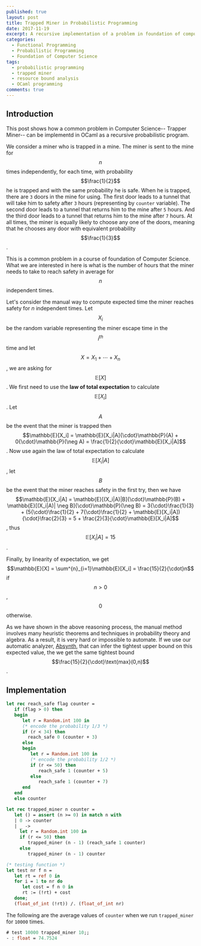 ```yaml
---
published: true
layout: post
title: Trapped Miner in Probabilistic Programming
date: 2017-11-19
excerpt: A recursive implementation of a problem in foundation of computer science (trapped miner) as a probabilistic program in OCaml.
categories:
  - Functional Programming
  - Probabilistic Programming
  - Foundation of Computer Science
tags:
  - probabilistic programming
  - trapped miner
  - resource bound analysis
  - OCaml programming
comments: true
---
```


## Introduction 

This post shows how a common problem in Computer Science-- Trapper Miner-- can be 
implementd in OCaml as a recursive probabilistic program. 

We consider a miner who is trapped in a mine. The miner is sent to the mine for $$n$$ times independently, for each time, with probability $$\frac{1}{2}$$ he is trapped and with the same probability he is safe. When he is trapped, there are `3` doors in the mine for using. The first door leads to a tunnel that will take him to safety after `3` hours (representing by `counter` variable). The second door leads to a tunnel that returns him to the mine after `5` hours. And the third door leads to a tunnel that returns him to the mine after `7` hours. At all times, the miner is equally likely to choose any one of the doors, meaning that he chooses any door with equivalent probability $$\frac{1}{3}$$. 

This is a common problem in a course of foundation of Computer Science. What we are interested in here is what is the number of hours that the miner needs 
to take to reach safety in average for $$n$$ independent times.  

Let's consider the manual way to compute expected time the miner reaches safety for $n$ independent times. Let $$X_i$$ be the random variable representing the miner escape time in the $$i^{th}$$ time and let $$X = X_1 + \cdots + X_n$$, we are asking for $$\mathbb{E}[X]$$. We first need to use the **law of total expectation** to calculate $$\mathbb{E}[X_i]$$. 
Let $$A$$ be the event that the miner is trapped then $$\mathbb{E}[X_i] = \mathbb{E}[X_i|A]{\cdot}\mathbb{P}(A) + 0{\cdot}\mathbb{P}(\neg A) = \frac{1}{2}{\cdot}\mathbb{E}[X_i|A]$$. Now use again the law of total expectation to calculate $$\mathbb{E}[X_i|A]$$, 
let $$B$$ be the event that the miner reaches safety in the first try, then we have $$\mathbb{E}[X_i|A] = \mathbb{E}[(X_i|A)|B]{\cdot}\mathbb{P}(B) + \mathbb{E}[(X_i|A)| \neg B]{\cdot}\mathbb{P}(\neg B) = 3{\cdot}\frac{1}{3} + (5{\cdot}\frac{1}{2} + 7{\cdot}\frac{1}{2} + \mathbb{E}[X_i|A]){\cdot}\frac{2}{3} = 5 + \frac{2}{3}{\cdot}\mathbb{E}[X_i|A]$$, thus $$\mathbb{E}[X_i|A] = 15$$. 

Finally, by linearity of expectation, we get $$\mathbb{E}[X] = \sum^{n}_{i=1}\mathbb{E}[X_i] = \frac{15}{2}{\cdot}n$$ if $$n > 0$$, $$0$$ otherwise.

As we have shown in the above reasoning process, the manual method involves many heuristic theorems and techniques in probability theory and algebra. As a result, it is very hard or impossible to automate. If we use our automatic analyzer, [Absynth][1], that can infer the tightest upper bound on this expected value, the we get the same tightest bound $$\frac{15}{2}{\cdot}\text{max}(0,n)$$.

## Implementation

```ocaml
let rec reach_safe flag counter = 
   if (flag > 0) then
   begin
      let r = Random.int 100 in 
      (* encode the probability 1/3 *)
      if (r < 34) then
        reach_safe 0 (counter + 3)
      else 
      begin
         let r = Random.int 100 in
         (* encode the probability 1/2 *)
         if (r <= 50) then
            reach_safe 1 (counter + 5)
         else
            reach_safe 1 (counter + 7)
      end
   end
   else counter

let rec trapped_miner n counter = 
   let () = assert (n >= 0) in match n with
   | 0 -> counter
   | _ -> 
     let r = Random.int 100 in
     if (r <= 50) then 
        trapped_miner (n - 1) (reach_safe 1 counter)
     else 
        trapped_miner (n - 1) counter

(* testing function *)
let test nr f n =
   let rt = ref 0 in
   for i = 1 to nr do
      let cost = f n 0 in
      rt := (!rt) + cost
   done; 
   (float_of_int (!rt)) /. (float_of_int nr)
```
The following are the average values of `counter` when we run `trapped_miner` for `10000` times.

```ocaml
# test 10000 trapped_miner 10;;
- : float = 74.7524
```

[1]: http://channgo2203.github.io/research.html
